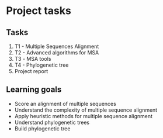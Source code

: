 # Project tasks

## Tasks

1. T1 - Multiple Sequences Alignment
2. T2 - Advanced algorithms for MSA
3. Т3 - MSA tools
3. T4 - Phylogenetic tree
4. Project report

## Learning goals

- Score an alignment of multiple sequences
- Understand the complexity of multiple sequence alignment
- Apply heuristic methods for multiple sequence alignment
- Understand phylogenetic trees
- Build phylogenetic tree
